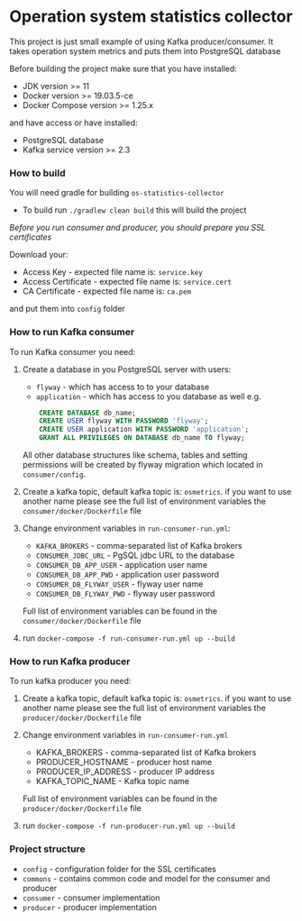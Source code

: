 # Operation system statistics collector

This project is just small example of using Kafka producer/consumer.
It takes operation system metrics and puts them into PostgreSQL database 

Before building the project make sure that you have installed:
- JDK version >= 11
- Docker version >= 19.03.5-ce
- Docker Compose version >= 1.25.x

and have access or have installed:
- PostgreSQL database
- Kafka service version >= 2.3

### How to build
You will need gradle for building `os-statistics-collector`
- To build run `./gradlew clean build` this will build the project

*Before you run consumer and producer, you should prepare you SSL certificates*

Download your:
- Access Key - expected file name is: `service.key`
- Access Certificate - expected file name is: `service.cert`
- CA Certificate - expected file name is: `ca.pem`

and put them into `config` folder

### How to run Kafka consumer
To run Kafka consumer you need:

1. Create a database in you PostgreSQL server with users:
    - `flyway` - which has access to to your database
    - `application`  - which has access to you database as well
    e.g.
    
    ```sql
        CREATE DATABASE db_name;
        CREATE USER flyway WITH PASSWORD 'flyway';
        CREATE USER application WITH PASSWORD 'application';
        GRANT ALL PRIVILEGES ON DATABASE db_name TO flyway;
    ```

    All other database structures like schema, tables and setting permissions will be created by flyway migration which located in `consumer/config`.

2. Create a kafka topic, default kafka topic is: `osmetrics`.
if you want to use another name please see the full list of environment variables the `consumer/docker/Dockerfile` file

3. Change environment variables in `run-consumer-run.yml`:
    - `KAFKA_BROKERS` - comma-separated list of Kafka brokers
    - `CONSUMER_JDBC_URL` - PgSQL jdbc URL to the database
    - `CONSUMER_DB_APP_USER` - application user name
    - `CONSUMER_DB_APP_PWD` - application user password
    - `CONSUMER_DB_FLYWAY_USER` - flyway user name
    - `CONSUMER_DB_FLYWAY_PWD` - flyway user password

    Full list of environment variables can be found in the `consumer/docker/Dockerfile` file

4. run `docker-compose -f run-consumer-run.yml up --build`

### How to run Kafka producer
To run kafka producer you need:

1. Create a kafka topic, default kafka topic is: `osmetrics`. 
if you want to use another name please see the full list of environment variables the `producer/docker/Dockerfile` file

2. Change environment variables in `run-consumer-run.yml`
    - KAFKA_BROKERS - comma-separated list of Kafka brokers
    - PRODUCER_HOSTNAME - producer host name
    - PRODUCER_IP_ADDRESS - producer IP address
    - KAFKA_TOPIC_NAME - Kafka topic name

    Full list of environment variables can be found in the `producer/docker/Dockerfile` file

3. run `docker-compose -f run-producer-run.yml up --build`

### Project structure
- `config` - configuration folder for the SSL certificates 
- `commons` - contains common code and model for the consumer and producer
- `consumer` - consumer implementation
- `producer` - producer implementation

